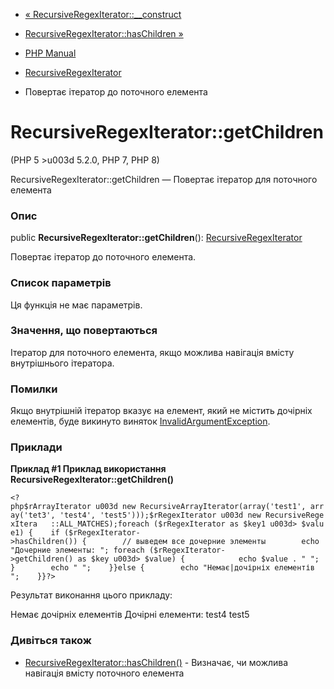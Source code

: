 - [«
RecursiveRegexIterator::\_\_construct](recursiveregexiterator.construct.md)
- [RecursiveRegexIterator::hasChildren
»](recursiveregexiterator.haschildren.md)

- [PHP Manual](index.md)
- [RecursiveRegexIterator](class.recursiveregexiterator.md)
- Повертає ітератор до поточного елемента

# RecursiveRegexIterator::getChildren

(PHP 5 \>u003d 5.2.0, PHP 7, PHP 8)

RecursiveRegexIterator::getChildren — Повертає ітератор для поточного
елемента

### Опис

public **RecursiveRegexIterator::getChildren**():
[RecursiveRegexIterator](class.recursiveregexiterator.md)

Повертає ітератор до поточного елемента.

### Список параметрів

Ця функція не має параметрів.

### Значення, що повертаються

Ітератор для поточного елемента, якщо можлива навігація вмісту
внутрішнього ітератора.

### Помилки

Якщо внутрішній ітератор вказує на елемент, який не містить
дочірніх елементів, буде викинуто виняток
[InvalidArgumentException](class.invalidargumentexception.md).

### Приклади

**Приклад #1 Приклад використання
**RecursiveRegexIterator::getChildren()****

` <?php$rArrayIterator u003d new RecursiveArrayIterator(array('test1', array('tet3', 'test4', 'test5')));$rRegexIterator u003d new RecursiveRegexItera   ::ALL_MATCHES);foreach ($rRegexIterator as $key1 u003d> $value1) {    if ($rRegexIterator->hasChildren()) {        // выведем все дочерние элементы        echo "Дочерние элементы: "; foreach ($rRegexIterator->getChildren() as $key u003d> $value) {            echo $value . " "; }        echo "
";    }}else {        echo "Немає|дочірніх елементів
";    }}?> `

Результат виконання цього прикладу:

Немає дочірніх елементів
Дочірні елементи: test4 test5

### Дивіться також

- [RecursiveRegexIterator::hasChildren()](recursiveregexiterator.haschildren.md) -
Визначає, чи можлива навігація вмісту поточного елемента
